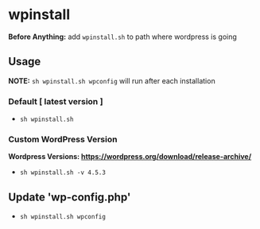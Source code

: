 # wpinstall

**Before Anything:** add ``wpinstall.sh`` to path where wordpress is going

## Usage
**NOTE:** ``sh wpinstall.sh wpconfig`` will run after each installation

### Default [ latest version ] 
* `sh wpinstall.sh`

### Custom WordPress Version
**Wordpress Versions: https://wordpress.org/download/release-archive/**
* `sh wpinstall.sh -v 4.5.3`

## Update 'wp-config.php'

* `sh wpinstall.sh wpconfig`
